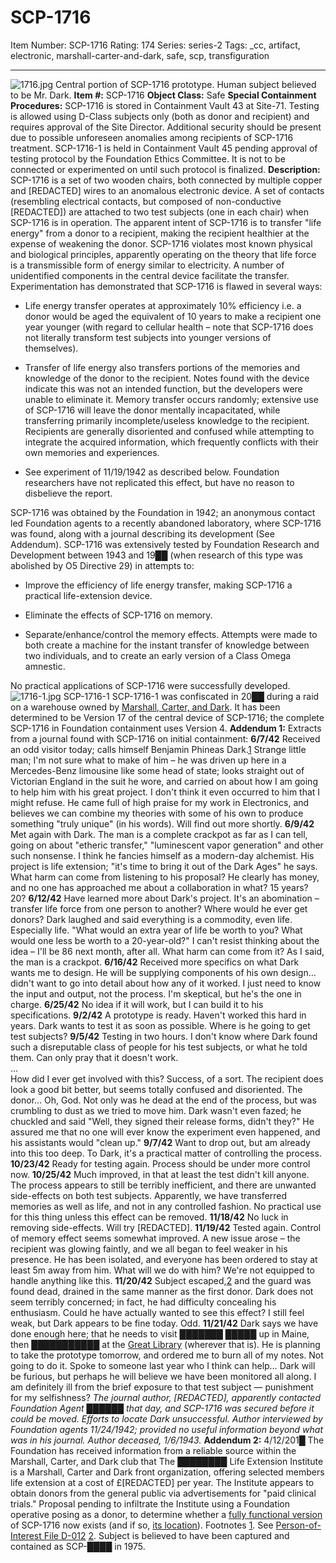 # SCP-1716
Item Number: SCP-1716
Rating: 174
Series: series-2
Tags: _cc, artifact, electronic, marshall-carter-and-dark, safe, scp, transfiguration

---

![1716.jpg](https://scp-wiki.wdfiles.com/local--files/scp-1716/1716.jpg)
Central portion of SCP-1716 prototype. Human subject believed to be Mr. Dark.
**Item #:** SCP-1716
**Object Class:** Safe
**Special Containment Procedures:** SCP-1716 is stored in Containment Vault 43 at Site-71. Testing is allowed using D-Class subjects only (both as donor and recipient) and requires approval of the Site Director. Additional security should be present due to possible unforeseen anomalies among recipients of SCP-1716 treatment.
SCP-1716-1 is held in Containment Vault 45 pending approval of testing protocol by the Foundation Ethics Committee. It is not to be connected or experimented on until such protocol is finalized.
**Description:** SCP-1716 is a set of two wooden chairs, both connected by multiple copper and [REDACTED] wires to an anomalous electronic device. A set of contacts (resembling electrical contacts, but composed of non-conductive [REDACTED]) are attached to two test subjects (one in each chair) when SCP-1716 is in operation.
The apparent intent of SCP-1716 is to transfer "life energy" from a donor to a recipient, making the recipient healthier at the expense of weakening the donor. SCP-1716 violates most known physical and biological principles, apparently operating on the theory that life force is a transmissible form of energy similar to electricity. A number of unidentified components in the central device facilitate the transfer.
Experimentation has demonstrated that SCP-1716 is flawed in several ways:
  * Life energy transfer operates at approximately 10% efficiency i.e. a donor would be aged the equivalent of 10 years to make a recipient one year younger (with regard to cellular health – note that SCP-1716 does not literally transform test subjects into younger versions of themselves).

  * Transfer of life energy also transfers portions of the memories and knowledge of the donor to the recipient. Notes found with the device indicate this was not an intended function, but the developers were unable to eliminate it. Memory transfer occurs randomly; extensive use of SCP-1716 will leave the donor mentally incapacitated, while transferring primarily incomplete/useless knowledge to the recipient. Recipients are generally disoriented and confused while attempting to integrate the acquired information, which frequently conflicts with their own memories and experiences.

  * See experiment of 11/19/1942 as described below. Foundation researchers have not replicated this effect, but have no reason to disbelieve the report.

SCP-1716 was obtained by the Foundation in 1942; an anonymous contact led Foundation agents to a recently abandoned laboratory, where SCP-1716 was found, along with a journal describing its development (See Addendum).
SCP-1716 was extensively tested by Foundation Research and Development between 1943 and 19██ (when research of this type was abolished by O5 Directive 29) in attempts to:
  * Improve the efficiency of life energy transfer, making SCP-1716 a practical life-extension device.

  * Eliminate the effects of SCP-1716 on memory.

  * Separate/enhance/control the memory effects. Attempts were made to both create a machine for the instant transfer of knowledge between two individuals, and to create an early version of a Class Omega amnestic.

No practical applications of SCP-1716 were successfully developed.
![1716-1.jpg](https://scp-wiki.wdfiles.com/local--files/scp-1716/1716-1.jpg)
SCP-1716-1
SCP-1716-1 was confiscated in 20██ during a raid on a warehouse owned by [Marshall, Carter, and Dark](/marshall-carter-and-dark-hub). It has been determined to be Version 17 of the central device of SCP-1716; the complete SCP-1716 in Foundation containment uses Version 4.
**Addendum 1:** Extracts from a journal found with SCP-1716 on initial containment:
**6/7/42** Received an odd visitor today; calls himself Benjamin Phineas Dark.[1](javascript:;) Strange little man; I'm not sure what to make of him – he was driven up here in a Mercedes-Benz limousine like some head of state; looks straight out of Victorian England in the suit he wore, and carried on about how I am going to help him with his great project. I don't think it even occurred to him that I might refuse.
He came full of high praise for my work in Electronics, and believes we can combine my theories with some of his own to produce something "truly unique" (in his words). Will find out more shortly.
**6/9/42** Met again with Dark. The man is a complete crackpot as far as I can tell, going on about "etheric transfer," "luminescent vapor generation" and other such nonsense. I think he fancies himself as a modern-day alchemist. His project is life extension; "it's time to bring it out of the Dark Ages" he says.
What harm can come from listening to his proposal? He clearly has money, and no one has approached me about a collaboration in what? 15 years? 20?
**6/12/42** Have learned more about Dark's project. It's an abomination – transfer life force from one person to another? Where would he ever get donors? Dark laughed and said everything is a commodity, even life. Especially life. "What would an extra year of life be worth to you? What would one less be worth to a 20-year-old?"
I can't resist thinking about the idea – I'll be 86 next month, after all. What harm can come from it? As I said, the man is a crackpot.
**6/16/42** Received more specifics on what Dark wants me to design. He will be supplying components of his own design…didn't want to go into detail about how any of it worked. I just need to know the input and output, not the process. I'm skeptical, but he's the one in charge.
**6/25/42** No idea if it will work, but I can build it to his specifications.
**9/2/42** A prototype is ready. Haven't worked this hard in years. Dark wants to test it as soon as possible. Where is he going to get test subjects?
**9/5/42** Testing in two hours. I don't know where Dark found such a disreputable class of people for his test subjects, or what he told them. Can only pray that it doesn't work.  
…  
How did I ever get involved with this? Success, of a sort. The recipient does look a good bit better, but seems totally confused and disoriented. The donor… Oh, God. Not only was he dead at the end of the process, but was crumbling to dust as we tried to move him. Dark wasn't even fazed; he chuckled and said "Well, they signed their release forms, didn't they?" He assured me that no one will ever know the experiment even happened, and his assistants would "clean up."
**9/7/42** Want to drop out, but am already into this too deep. To Dark, it's a practical matter of controlling the process.
**10/23/42** Ready for testing again. Process should be under more control now.
**10/25/42** Much improved, in that at least the test didn't kill anyone. The process appears to still be terribly inefficient, and there are unwanted side-effects on both test subjects. Apparently, we have transferred memories as well as life, and not in any controlled fashion. No practical use for this thing unless this effect can be removed.
**11/18/42** No luck in removing side-effects. Will try [REDACTED].
**11/19/42** Tested again. Control of memory effect seems somewhat improved. A new issue arose – the recipient was glowing faintly, and we all began to feel weaker in his presence. He has been isolated, and everyone has been ordered to stay at least 5m away from him. What will we do with him? We're not equipped to handle anything like this.
**11/20/42** Subject escaped,[2](javascript:;) and the guard was found dead, drained in the same manner as the first donor. Dark does not seem terribly concerned; in fact, he had difficulty concealing his enthusiasm. Could he have actually wanted to see this effect? I still feel weak, but Dark appears to be fine today. Odd.
**11/21/42** Dark says we have done enough here; that he needs to visit ███████ █████ up in Maine, then ███████████ at the [Great Library](/serpent-s-hand-hub) (wherever that is). He is planning to take the prototype tomorrow, and ordered me to burn all of my notes. Not going to do it. Spoke to someone last year who I think can help… Dark will be furious, but perhaps he will believe we have been monitored all along. I am definitely ill from the brief exposure to that test subject — punishment for my selfishness?
_The journal author, [REDACTED], apparently contacted Foundation Agent ██████ that day, and SCP-1716 was secured before it could be moved. Efforts to locate Dark unsuccessful. Author interviewed by Foundation agents 11/24/1942; provided no useful information beyond what was in his journal. Author deceased, 1/6/1943._
**Addendum 2:** 4/12/201█ The Foundation has received information from a reliable source within the Marshall, Carter, and Dark club that The ████████ Life Extension Institute is a Marshall, Carter and Dark front organization, offering selected members life extension at a cost of £[REDACTED] per year. The Institute appears to obtain donors from the general public via advertisements for "paid clinical trials." Proposal pending to infiltrate the Institute using a Foundation operative posing as a donor, to determine whether a [fully functional version](/third-death) of SCP-1716 now exists (and if so, [its location](/so-they-called-him-darke)).
Footnotes
[1](javascript:;). See [Person-of-Interest File D-012](/poi-dark)
[2](javascript:;). Subject is believed to have been captured and contained as SCP-████ in 1975.